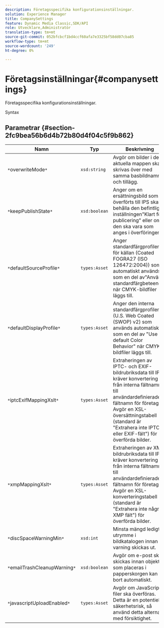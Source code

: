 ```yaml
---
description: Företagsspecifika konfigurationsinställningar.
solution: Experience Manager
title: CompanySettings
feature: Dynamic Media Classic,SDK/API
role: Utvecklare,Administratör
translation-type: tm+mt
source-git-commit: 052bfcbcf1bd4ccf60afa7e3325bf58dd07cba85
workflow-type: tm+mt
source-wordcount: '249'
ht-degree: 0%

---
```



# Företagsinställningar{#companysettings}

Företagsspecifika konfigurationsinställningar.

Syntax

## Parametrar {#section-2fc9bea56b6d4b72b80d4f04c5f9b862}

| Namn | Typ | Beskrivning |
|---|---|---|
| `*`overwriteMode`*` | `xsd:string` | Avgör om bilder i den aktuella mappen ska skrivas över med samma basbildnamn och tillägg. |
| `*`keepPublishState`*` | `xsd:boolean` | Anger om en ersättningsbild som överförts till IPS ska behålla den befintliga inställningen&quot;Klart för publicering&quot; eller om den ska vara som anges i överföringen. |
| `*`defaultSourceProfile`*` | `types:Asset` | Anger standardfärgprofilen för källan (Coated FOGRA27 (ISO 126472:2004)) som automatiskt används som en del av&quot;Använd standardfärgbeteende&quot; när CMYK-bildfiler läggs till. |
| `*`defaultDisplayProfile`*` | `types:Asset` | Anger den interna standardfärgprofilen (U.S. Web Coated (SWOP) v2) som används automatiskt som en del av &quot;Use default Color Behavior&quot; när CMYK-bildfiler läggs till. |
| `*`iptcExifMappingXslt`*` | `types:Asset` | Extraheringen av IPTC- och EXIF-bildrubriksdata till IPS kräver konvertering från interna fältnamn till användardefinierade fältnamn för företaget. Avgör en XSL-översättningstabell (standard är &quot;Extrahera inte IPTC- eller EXIF-fält&quot;) för överförda bilder. |
| `*`xmpMappingXslt`*` | `types:Asset` | Extraheringen av XMP bildrubriksdata till IPS kräver konvertering från interna fältnamn till användardefinierade fältnamn för företaget. Avgör en XSL-konverteringstabell (standard är &quot;Extrahera inte några XMP fält&quot;) för överförda bilder. |
| `*`discSpaceWarningMin`*` | `xsd:int` | Minsta mängd ledigt utrymme i bildkatalogen innan en varning skickas ut. |
| `*`emailTrashCleanupWarning`*` | `xsd:boolean` | Avgör om e-post ska skickas innan objekt som placeras i papperskorgen kan tas bort automatiskt. |
| `*`javascriptUploadEnabled`*` | `types:Asset` | Avgör om JavaScript-filer ska överföras. Detta är en potentiell säkerhetsrisk, så använd detta alternativ med försiktighet. |

